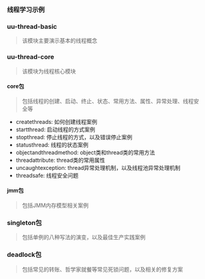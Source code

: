 ### 线程学习示例

### uu-thread-basic
> 该模块主要演示基本的线程概念
### uu-thread-core
> 该模块为线程核心模块

#### core包
> 包括线程的创建、启动、终止、状态、常用方法、属性、异常处理、线程安全等

- createthreads: 如何创建线程案例
- startthread: 启动线程的方式案例
- stopthread: 停止线程的方式，以及错误停止案例
- statusthread: 线程的状态案例
- objectandthreadmethod: object类和thread类的常用方法
- threadattribute: thread类的常用属性
- uncaughtexception: thread异常处理机制，以及线程池异常处理机制
- threadsafe: 线程安全问题

#### jmm包
> 包括JMM内存模型相关案例

### singleton包
> 包括单例的八种写法的演变，以及最佳生产实践案例
>
### deadlock包
> 包括常见的转账、哲学家就餐等常见死锁问题，以及相关的修复方案
